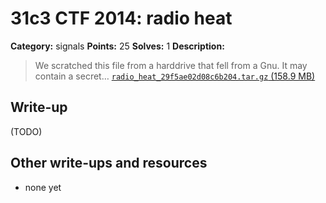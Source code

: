 # 31c3 CTF 2014: radio heat

**Category:** signals
**Points:** 25
**Solves:** 1
**Description:**

> We scratched this file from a harddrive that fell from a Gnu. It may contain a secret… [`radio_heat_29f5ae02d08c6b204.tar.gz` (158.9 MB)](https://mega.co.nz/#!3kJxSIYR!0ybJfl8lRgWLBZegwhZmSDh20x6j35I87uzq1LMrovM)

## Write-up

(TODO)

## Other write-ups and resources

* none yet

